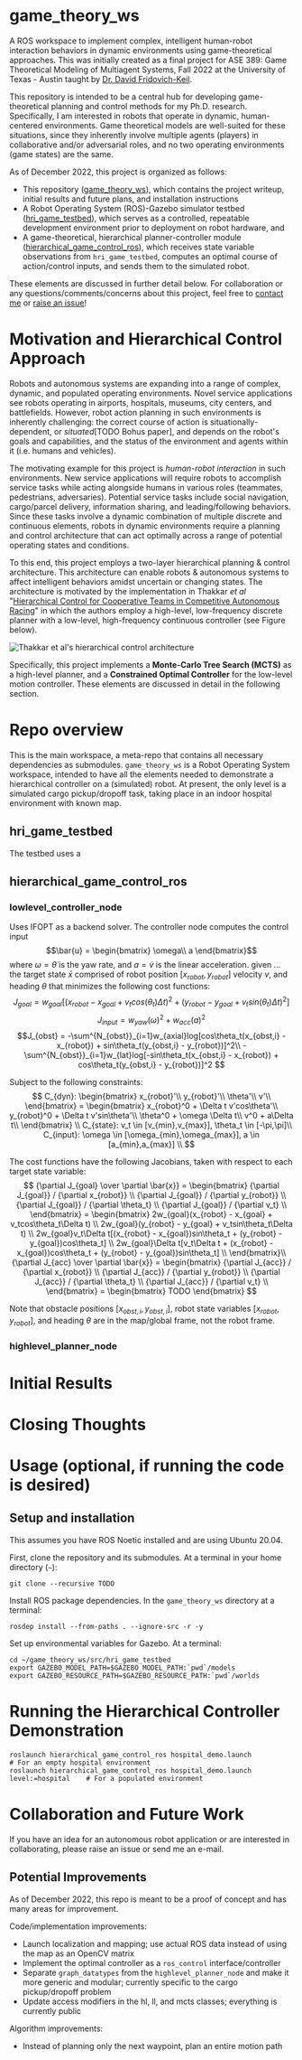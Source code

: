 # game_theory_ws
A ROS workspace to implement complex, intelligent human-robot interaction behaviors in dynamic environments using game-theoretical approaches. This was initially created as a final project for ASE 389: Game Theoretical Modeling of Multiagent Systems, Fall 2022 at the University of Texas - Austin taught by [Dr. David Fridovich-Keil](https://clearoboticslab.github.io/).

This repository is intended to be a central hub for developing game-theoretical planning and control methods for my Ph.D. research. Specifically, I am interested in robots that operate in dynamic, human-centered environments. Game theoretical models are well-suited for these situations, since they inherently involve multiple agents (players) in collaborative and/or adversarial roles, and no two operating environments (game states) are the same.

As of December 2022, this project is organized as follows:
- This repository ([game_theory_ws](https://github.com/roboav8r/game_theory_ws)), which contains the project writeup, initial results and future plans, and installation instructions
- A Robot Operating System (ROS)-Gazebo simulator testbed ([hri_game_testbed](https://github.com/roboav8r/hri_game_testbed)), which serves as a controlled, repeatable development environment prior to deployment on robot hardware, and
- A game-theoretical, hierarchical planner-controller module ([hierarchical_game_control_ros](https://github.com/roboav8r/hierarchical_game_control_ros)), which receives state variable observations from `hri_game_testbed`, computes an optimal course of action/control inputs, and sends them to the simulated robot.

These elements are discussed in further detail below. For collaboration or any questions/comments/concerns about this project, feel free to [contact me](mailto@john.a.duncan@utexas.edu) or [raise an issue](https://github.com/roboav8r/game_theory_ws/issues/new/choose)!

# Motivation and Hierarchical Control Approach
Robots and autonomous systems are expanding into a range of complex, dynamic, and populated operating environments. Novel service applications see robots operating in airports, hospitals, museums, city centers, and battlefields. However, robot action planning in such environments is inherently challenging: the correct course of action is situationally-dependent, or *situated*[TODO Bohus paper], and depends on the robot's goals and capabilities, and the status of the environment and agents within it (i.e. humans and vehicles).

The motivating example for this project is *human-robot interaction* in such environments. New service applications will require robots to accomplish service tasks while acting alongside humans in various roles (teammates, pedestrians, adversaries). Potential service tasks include social navigation, cargo/parcel delivery, information sharing, and leading/following behaviors. Since these tasks involve a dynamic combination of multiple discrete and continuous elements, robots in dynamic environments require a planning and control architecture that can act optimally across a range of potential operating states and conditions.

To this end, this project employs a two-layer hierarchical planning & control architecture. This architecture can enable robots & autonomous systems to affect intelligent behaviors amidst uncertain or changing states. The architecture is motivated by the implementation in Thakkar *et al* "[Hierarchical Control for Cooperative Teams in Competitive Autonomous Racing](https://arxiv.org/abs/2204.13070)" in which the authors employ a high-level, low-frequency discrete planner with a low-level, high-frequency continuous controller (see Figure below).

![Thakkar et al's hierarchical control architecture](data/thakkar.png)

Specifically, this project implements a **Monte-Carlo Tree Search (MCTS)** as a high-level planner, and a **Constrained Optimal Controller** for the low-level motion controller. These elements are discussed in detail in the following section.

# Repo overview
This is the main workspace, a meta-repo that contains all necessary dependencies as submodules. `game_theory_ws` is a Robot Operating System workspace, intended to have all the elements needed to demonstrate a hierarchical controller on a (simulated) robot. At present, the only level is a simulated cargo pickup/dropoff task, taking place in an indoor hospital environment with known map.

## hri_game_testbed
The testbed uses a 

## hierarchical_game_control_ros

### lowlevel_controller_node
Uses IFOPT as a backend solver.
The controller node computes the control input 
$$\bar{u} = \begin{bmatrix} \omega\\ a \end{bmatrix}$$
where $\omega = \dot{\theta}$ is the yaw rate, and $a=\dot{v}$ is the linear acceleration. 
given ...
the target state $\bar{x}$ comprised of robot position $[x_{robot}, y_{robot}]$ velocity $v$, and heading $\theta$ that minimizes the following cost functions:
$$J_{goal} = w_{goal}[(x_{robot} - x_{goal} + v_tcos(\theta_t)\Delta t)^2 + (y_{robot} - y_{goal} + v_tsin(\theta_t)\Delta t)^2]$$
$$J_{input} = w_{yaw}(\omega)^2 + w_{acc}(a)^2$$
$$J_{obst} = -\sum^{N_{obst}}_{i=1}w_{axial}log[cos\theta_t(x_{obst,i} - x_{robot}) + sin\theta_t(y_{obst,i} - y_{robot})]^2\\
-\sum^{N_{obst}}_{i=1}w_{lat}log[-sin\theta_t(x_{obst,i} - x_{robot}) + cos\theta_t(y_{obst,i} - y_{robot})]^2
$$

Subject to the following constraints:
$$
C_{dyn}: \begin{bmatrix} 
x_{robot}'\\
y_{robot}'\\
\theta'\\
v'\\
\end{bmatrix} = 
\begin{bmatrix} 
x_{robot}^0 + \Delta t v'cos\theta'\\
y_{robot}^0 + \Delta t v'sin\theta'\\
\theta^0 + \omega \Delta t\\
v^0 + a\Delta t\\
\end{bmatrix} \\
C_{state}: v_t \in [v_{min},v_{max}], \theta_t \in [-\pi,\pi]\\
C_{input}: \omega \in [\omega_{min},\omega_{max}], a \in [a_{min},a_{max}] \\
$$


The cost functions have the following Jacobians, taken with respect to each target state variable:
$$
{\partial J_{goal} \over \partial \bar{x}} = 
\begin{bmatrix} 
{\partial J_{goal}} / {\partial x_{robot}}  \\
{\partial J_{goal}} / {\partial y_{robot}} \\
{\partial J_{goal}} / {\partial \theta_t} \\
{\partial J_{goal}} / {\partial v_t} \\
\end{bmatrix} = 
\begin{bmatrix}
2w_{goal}(x_{robot} - x_{goal} + v_tcos\theta_t\Delta t) \\
2w_{goal}(y_{robot} - y_{goal} + v_tsin\theta_t\Delta t) \\
2w_{goal}v_t\Delta t[(x_{robot} - x_{goal})sin\theta_t + (y_{robot} - y_{goal})cos\theta_t] \\
2w_{goal}\Delta t[v_t\Delta t + (x_{robot} - x_{goal})cos\theta_t + (y_{robot} - y_{goal})sin\theta_t] \\
\end{bmatrix}\\
{\partial J_{acc} \over \partial \bar{x}} = 
\begin{bmatrix} 
{\partial J_{acc}} / {\partial x_{robot}}  \\
{\partial J_{acc}} / {\partial y_{robot}} \\
{\partial J_{acc}} / {\partial \theta_t} \\
{\partial J_{acc}} / {\partial v_t} \\
\end{bmatrix} = 
\begin{bmatrix}
TODO
\end{bmatrix}
$$

Note that obstacle positions $[x_{obst,i}, y_{obst,i}]$, robot state variables $[x_{robot}, y_{robot}]$, and heading $\theta$ are in the map/global frame, not the robot frame.

### highlevel_planner_node

# Initial Results

# Closing Thoughts

# Usage (optional, if running the code is desired)

## Setup and installation 
This assumes you have ROS Noetic installed and are using Ubuntu 20.04.

First, clone the repository and its submodules. At a terminal in your home directory (`~`):
```
git clone --recursive TODO
```

Install ROS package dependencies. In the `game_theory_ws` directory at a terminal:
```
rosdep install --from-paths . --ignore-src -r -y
```

Set up environmental variables for Gazebo. At a terminal:
```
cd ~/game_theory_ws/src/hri_game_testbed
export GAZEBO_MODEL_PATH=$GAZEBO_MODEL_PATH:`pwd`/models
export GAZEBO_RESOURCE_PATH=$GAZEBO_RESOURCE_PATH:`pwd`/worlds
```

# Running the Hierarchical Controller Demonstration
```
roslaunch hierarchical_game_control_ros hospital_demo.launch                    # For an empty hospital environment
roslaunch hierarchical_game_control_ros hospital_demo.launch level:=hospital    # For a populated environment
```
# Collaboration and Future Work
If you have an idea for an autonomous robot application or are interested in collaborating, please raise an issue or send me an e-mail.


## Potential Improvements
As of December 2022, this repo is meant to be a proof of concept and has many areas for improvement. 

Code/implementation improvements:
- Launch localization and mapping; use actual ROS data instead of using the map as an OpenCV matrix
- Implement the optimal controller as a `ros_control` interface/controller
- Separate `graph_datatypes` from the `highlevel_planner_node` and make it more generic and modular; currently specific to the cargo pickup/dropoff problem
- Update access modifiers in the hl, ll, and mcts classes; everything is currently public

Algorithm improvements:
- Instead of planning only the next waypoint, plan an entire motion path
